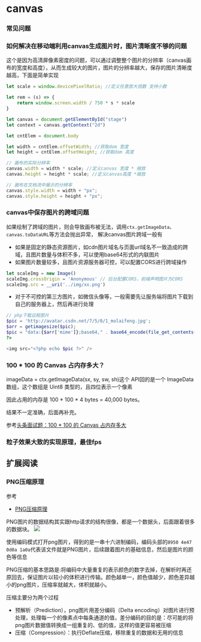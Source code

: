 canvas
===

### 常见问题

### 如何解决在移动端利用canvas生成图片时，图片清晰度不够的问题

这个是因为高清屏像素密度的问题，可以通过调整整个图片的分辨率（canvas画布的宽度和高度），从而生成较大的图片，图片的分辨率越大，保存的图片清晰度越高，下面是简单实现
```js
let scale = window.devicePixelRatio; //定义任意放大倍数 支持小数

let rem = (s) => {
    return window.screen.width / 750 * s * scale
}

let canvas = document.getElementById("stage")
let context = canvas.getContext("2d")

let cntElem = document.body

let width = cntElem.offsetWidth; //获取dom 宽度
let height = cntElem.offsetHeight; //获取dom 高度

// 画布的实际分辨率
canvas.width = width * scale; //定义canvas 宽度 * 缩放
canvas.height = height * scale; //定义canvas高度 *缩放

// 画布在文档流中展示的分辨率
canvas.style.width = width + "px";
canvas.style.height = height + "px";
```

### canvas中保存图片的跨域问题

如果绘制了跨域的图片，则会导致画布被无法，调用`ctx.getImageData`、`canvas.toDataURL`等方法会抛出异常，
解决canvas图片跨域一般有
* 如果是固定的静态资源图片，如cdn图片域名与页面url域名不一致造成的跨域，且图片数量与体积不多，可以使用base64形式的内联图片
* 如果图片数量较多，且图片资源服务器可控，可以配置CORS进行跨域操作
```js
let scaleImg = new Image()
scaleImg.crossOrigin = 'Anonymous' // 后台配置CORS，前端声明图片为CORS
scaleImg.src = __uri('../img/xx.png')
```
* 对于不可控的第三方图片，如微信头像等，一般需要先让服务端将图片下载到自己的服务器上，然后再进行处理
```php
// php下载远程图片  
$pic = 'http://avatar.csdn.net/7/5/0/1_molaifeng.jpg';
$arr = getimagesize($pic);
$pic = "data:{$arr['mime']};base64," . base64_encode(file_get_contents($pic));
?>

<img src="<?php echo $pic ?>" />
```

### 100 * 100 的 Canvas 占内存多大？
imageData = ctx.getImageData(sx, sy, sw, sh)这个 API回的是一个 ImageData 数组，这个数组是 Uint8 类型的，且四位表示一个像素

因此占用的内存是 
100 * 100 * 4 bytes = 40,000 bytes。

结果不一定准确，后面再补充。

参考[头条面试题：100 * 100 的 Canvas 占内存多大](https://juejin.im/post/5bdeb357e51d4536140fc7df)

### 粒子效果大致的实现原理，最佳fps

## 扩展阅读

### PNG压缩原理
参考
* [PNG压缩原理](https://segmentfault.com/a/1190000018557449)

PNG图片的数据结构其实跟http请求的结构很像，都是一个数据头，后面跟着很多的数据块。
![](https://segmentfault.com/img/bVbp1Nj?w=1000&h=360)

使用编码模式打开png图片，得到的是一串十六进制编码，编码头部的`8950 4e47 0d0a 1a0a`代表该文件就是PNG图片，后续跟着图片的基础信息，然后是图片的颜色等信息

PNG压缩的基本思路是:将编码中大量重复的表示颜色的数字去掉，在解析时再还原回去，保证图片以较小的体积进行传输。颜色越单一，颜色值越少，颜色差异越小的png图片，压缩率就越大，体积就越小。

压缩主要分为两个过程
* 预解析（Prediction），png图片用差分编码（Delta encoding）对图片进行预处理，处理每一个的像素点中每条通道的值，差分编码的目的是：尽可能的将png图片数据值转换成一组重复的、低的值，这样的值更容易被压缩
* 压缩（Compression）：执行Deflate压缩，移除重复的数据和无用的信息
